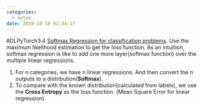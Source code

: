 ```yaml
---
categories:
  - notes
date: 2019-10-10 01:34:17
---
```

#DLPyTorch3.4 [Softmax Regression for classification problems](https://d2l.ai/chapter_linear-networks/softmax-regression.html). Use the maximum likelihood estimation to get the loss function. As an intuition, softmax regression is like to add one more layer(softmax function) over the multiple linear regressions.

1. For n categories, we have n linear regressions. And then convert the n outputs to a distribution(**Softmax**).
2. To compare with the known distribution(calculated from labels), we use the **Cross Entropy** as the loss function. (Mean Square Error for linear regression)


